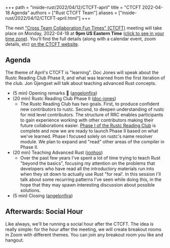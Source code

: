 +++
path = "inside-rust/2022/04/12/CTCFT-april"
title = "CTCFT 2022-04-18 Agenda"
authors = ["Rust CTCFT Team"]
aliases = ["inside-rust/2022/04/12/CTCFT-april.html"]
+++

The next ["Cross Team Collaboration Fun Times" (CTCFT)][CTCFT] meeting will take
place on Monday, 2022-04-18 at **9pm US Eastern Time** ([click to see in your
time zone][timezone]). You’ll find the full details (along with a calendar
event, zoom details, etc) [on the CTCFT website][CTCFT-meeting].

[CTCFT]: https://rust-lang.github.io/ctcft/
[timezone]: https://everytimezone.com/s/497ef0a9
[CTCFT-meeting]: https://rust-lang.github.io/ctcft/meetings/2022-04-18.html

## Agenda

The theme of April's CTCFT is "learning". Doc Jones will speak about the Rustc
Reading Club Phase II, and what was learned from the first iteration of the
club. Jon Gjengset will talk about teaching advanced Rust concepts.

- (5 min) Opening remarks 👋 ([angelonfira])
- (20 min) Rustc Reading Club Phase II ([doc-jones])
    - The Rustc Reading Club has two goals. First, to produce confident new
      contributors to rustc. Second, to deepen understanding of rustc for mid
      level contributors. The structure of RRC enables participants to gain
      experience working with other contributors making their future
      collaborations easier. [Phase I of the Rustc Reading Club] is complete and
      now we are ready to launch Phase II based on what we've learned. Phase I
      focused solely on rustc's name resolver module. We plan to expand and
      "read" other areas of the compiler in Phase II.
- (20 min) Teaching Advanced Rust ([jonhoo])
    - Over the past few years I've spent a lot of time trying to teach Rust
      "beyond the basics", focusing my attention on the problems that developers
      who have read all the introductory materials run into when they sit down
      to actually use Rust "for real'. In this session I'll talk about some
      recurring patterns I've seen while doing this, in the hope that they may
      spawn interesting discussion about possible solutions.
- (5 min) Closing ([angelonfira])

[angelonfira]: https://github.com/angelonfira
[doc-jones]: https://github.com/doc-jones
[jonhoo]: https://github.com/jonhoo

[Phase I of the Rustc Reading Club]: https://mojosd.medium.com/rrc-phase-i-retrospective-74141fb246e4

## Afterwards: Social Hour

Like always, we'll be running a social hour after the CTCFT. The idea is really
simple: for the hour after the meeting, we will create breakout rooms in Zoom
with different themes. You can join any breakout room you like and hangout.
